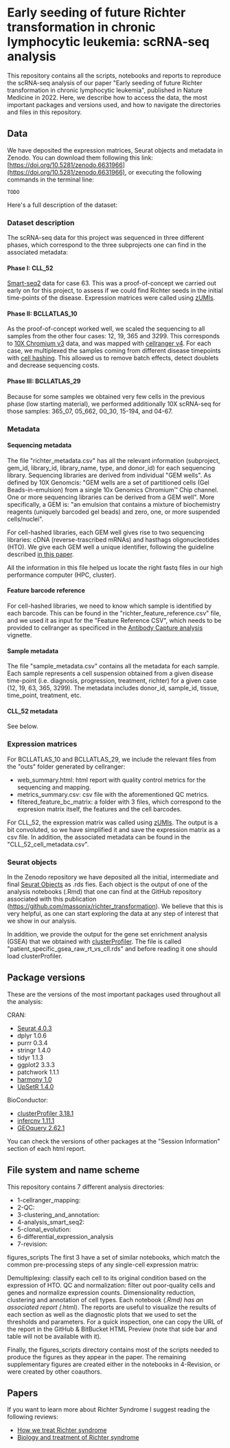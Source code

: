 # Early seeding of future Richter transformation in chronic lymphocytic leukemia: scRNA-seq analysis

This repository contains all the scripts, notebooks and reports to reproduce the scRNA-seq analysis of our paper "Early seeding of future Richter transformation in chronic lymphocytic leukemia", published in Nature Medicine in 2022. Here, we describe how to access the data, the most important packages and versions used, and how to navigate the directories and files in this repository.


## Data

We have deposited the expression matrices, Seurat objects and metadata in Zenodo. You can download them following this link: [https://doi.org/10.5281/zenodo.6631966](https://doi.org/10.5281/zenodo.6631966), or executing the following commands in the
terminal line:

```{bash}
TODO
```

Here's a full description of the dataset:


### Dataset description

The scRNA-seq data for this project was sequenced in three different phases, which
correspond to the three subprojects one can find in the associated metadata:


#### Phase I: CLL_52

[Smart-seq2](https://www.nature.com/articles/nprot.2014.006) data for case 63.
This was a proof-of-concept we carried out early on for this project, to assess
if we could find Richter seeds in the initial time-points of the disease. Expression
matrices were called using [zUMIs](https://academic.oup.com/gigascience/article/7/6/giy059/5005022).


#### Phase II: BCLLATLAS_10

As the proof-of-concept worked well, we scaled the sequencing to all samples from
the other four cases: 12, 19, 365 and 3299. This corresponds to [10X Chromium v3](https://www.10xgenomics.com/products/single-cell-gene-expression) data, and was mapped with
[cellranger v4](https://support.10xgenomics.com/single-cell-gene-expression/software/pipelines/latest/what-is-cell-ranger). For each case, we multiplexed the samples
coming from different disease timepoints with [cell hashing](https://genomebiology.biomedcentral.com/articles/10.1186/s13059-018-1603-1). This allowed us
to remove batch effects, detect doublets and decrease sequencing costs.


#### Phase III: BCLLATLAS_29

Because for some samples we obtained very few cells in the previous phase (low starting material),
we performed additionally 10X scRNA-seq for those samples: 365_07, 05_662, 00_30,
15-194, and 04-67.


### Metadata

#### Sequencing metadata

The file "richter_metadata.csv" has all the relevant information (subproject,
gem_id, library_id, library_name, type, and donor_id) for each sequencing library.
Sequencing libraries are derived from individual "GEM wells". As defined by
10X Genomcis: "GEM wells are a set of partitioned cells (Gel Beads-in-emulsion) from 
a single 10x Genomics Chromium™ Chip channel. One or more sequencing libraries can be
derived from a GEM well". More specifically, a GEM is: "an emulsion that contains a mixture
of biochemistry reagents (uniquely barcoded gel beads) and zero, one, or more
suspended cells/nuclei".

For cell-hashed libraries, each GEM well gives rise to two sequencing
libraries: cDNA (reverse-trascribed mRNAs) and hasthags oligonucleotides (HTO).
We give each GEM well a unique identifier, following the guideline described
[in this paper](https://academic.oup.com/gigascience/article/6/11/gix100/4557140?login=false).

All the information in this file helped us locate the right fastq files in our
high performance computer (HPC, cluster).


#### Feature barcode reference

For cell-hashed libraries, we need to know which sample is identified by each
barcode. This can be found in the "richter_feature_reference.csv" file,
and we used it as input for the "Feature Reference CSV", which needs to be
provided to cellranger as specificed in the [Antibody Capture analysis](https://support.10xgenomics.com/single-cell-gene-expression/software/pipelines/latest/using/feature-bc-analysis#feature-ref)
vignette.


#### Sample metadata

The file "sample_metadata.csv" contains all the metadata for each sample. Each
sample represents a cell suspension obtained from a given disease time-point 
(i.e. diagnosis, progression, treatment, richter) for a given case (12, 19, 63,
365, 3299). The metadata includes donor_id, sample_id, tissue, time_point, 
treatment, etc.


#### CLL_52 metadata

See below.


### Expression matrices

For BCLLATLAS_10 and BCLLATLAS_29, we include the relevant files from the 
"outs" folder generated by cellranger:

* web_summary.html: html report with quality control metrics for the sequencing and mapping.
* metrics_summary.csv: csv file with the aforementioned QC metrics.
* filtered_feature_bc_matrix: a folder with 3 files, which correspond to the expresion matrix itself, the features and the cell barcodes.

For CLL_52, the expression matrix was called using [zUMIs](https://academic.oup.com/gigascience/article/7/6/giy059/5005022).
The output is a bit convoluted, so we have simplified it and save the expression
matrix as a csv file. In addition, the associated metadata can be found in the
"CLL_52_cell_metadata.csv".


### Seurat objects

In the Zenodo repository we have deposited all the initial, intermediate and final
[Seurat Objects](https://github.com/mojaveazure/seurat-object)
as .rds fies. Each object is the output of one of the analysis notebooks (.Rmd) that
one can find at the GitHub repository associated with this publication
(https://github.com/massonix/richter_transformation). We believe that this is
very helpful, as one can start exploring the data at any step of interest that
we show in our analysis.

In addition, we provide the output for the gene set enrichment analysis
(GSEA) that we obtained with [clusterProfiler](https://yulab-smu.top/biomedical-knowledge-mining-book/).
The file is called "patient_specific_gsea_raw_rt_vs_cll.rds" and before reading
it one should load clusterProfiler.


## Package versions

These are the versions of the most important packages used throughout all the analysis:

CRAN:

* [Seurat 4.0.3](https://satijalab.org/seurat/)
* dplyr 1.0.6
* purrr 0.3.4
* stringr 1.4.0
* tidyr 1.1.3
* ggplot2 3.3.3
* patchwork 1.1.1
* [harmony 1.0](https://github.com/immunogenomics/harmony)
* [UpSetR 1.4.0](https://github.com/hms-dbmi/UpSetR)


BioConductor:

* [clusterProfiler 3.18.1](https://bioconductor.org/packages/release/bioc/html/clusterProfiler.html)
* [infercnv 1.11.1](https://github.com/broadinstitute/infercnv)
* [GEOquery 2.62.1](https://bioconductor.org/packages/release/bioc/html/GEOquery.html)


You can check the versions of other packages at the "Session Information" section of each html report.


## File system and name scheme

This repository contains 7 different analysis directories:

* 1-cellranger_mapping:
* 2-QC:
* 3-clustering_and_annotation:
* 4-analysis_smart_seq2:
* 5-clonal_evolution:
* 6-differential_expression_analysis
* 7-revision:


figures_scripts
The first 3 have a set of similar notebooks, which match the common pre-processing steps of any single-cell expression matrix:

Demultiplexing: classify each cell to its original condition based on the expression of HTO.
QC and normalization: filter out poor-quality cells and genes and normalize expression counts.
Dimensionality reduction, clustering and annotation of cell types.
Each notebook (*.Rmd) has an associated report (*.html). The reports are useful to visualize the results of each section as well as the diagnostic plots that we used to set the thresholds and parameters. For a quick inspection, one can copy the URL of the report in the GitHub & BitBucket HTML Preview (note that side bar and table will not be available with it).

Finally, the figures_scripts directory contains most of the scripts needed to produce the figures as they appear in the paper. The remaining supplementary figures are created either in the notebooks in 4-Revision, or were created by other coauthors.


## Papers

If you want to learn more about Richter Syndrome I suggest reading the following reviews:

* [How we treat Richter syndrome](https://ashpublications.org/blood/article/123/11/1647/105732/How-we-treat-Richter-syndrome)
* [Biology and treatment of Richter syndrome](https://ashpublications.org/blood/article/131/25/2761/37138/Biology-and-treatment-of-Richter-syndrome)
